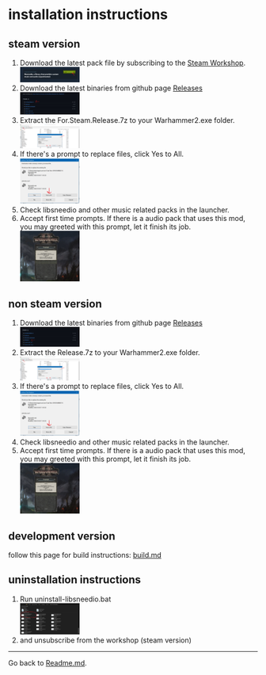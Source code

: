 # installation instructions
## steam version
1. Download the latest pack file by subscribing to the [Steam Workshop](https://steamcommunity.com/sharedfiles/filedetails/?id=2784691287).  
   <img src="../extras/step1.png" width="25%" />  
2. Download the latest binaries from github page [Releases](https://github.com/admiralnelson/warhammer2-libsneedio/releases)  
   <img src="../extras/step2.jpeg" width="25%" />  
3. Extract the For.Steam.Release.7z to your Warhammer2.exe folder.  
   <img src="../extras/step3.png" width="25%" />  
4. If there's a prompt to replace files, click Yes to All.  
   <img src="../extras/step4.png" width="25%" />  
5. Check libsneedio and other music related packs in the launcher.
6. Accept first time prompts. If there is a audio pack that uses this mod, you may greeted with this prompt, let it finish its job.  
   <img src="../extras/step5.png" width="25%" />  
## non steam version
1. Download the latest binaries from github page [Releases](https://github.com/admiralnelson/warhammer2-libsneedio/releases)  
   <img src="../extras/step2a.jpeg" width="25%" />  
2. Extract the Release.7z to your Warhammer2.exe folder.  
   <img src="../extras/step3.png" width="25%" />  
3. If there's a prompt to replace files, click Yes to All.  
   <img src="../extras/step4.png" width="25%" />  
4. Check libsneedio and other music related packs in the launcher.
5. Accept first time prompts. If there is a audio pack that uses this mod, you may greeted with this prompt, let it finish its job.  
   <img src="../extras/step5.png" width="25%" />  
## development version
follow this page for build instructions: [build.md](build.md)  

## uninstallation instructions
1. Run uninstall-libsneedio.bat  
    <img src="../extras/uninst.png" width="25%" />  
2. and unsubscribe from the workshop (steam version)

---
Go back to [Readme.md](..\readme.MD).